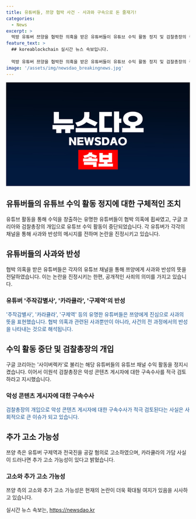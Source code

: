 ```yaml
---
title: 유튜버들, 쯔양 협박 사건 - 사과와 구속으로 돈 줄재기!
categories:
  - News
excerpt: >
  먹방 유튜버 쯔양을 협박한 의혹을 받은 유튜버들이 유튜브 수익 활동 정지 및 검찰총장의 구속 수사 검토에 직면했습니다. 과거를 폭로하겠다며 협박한 의혹을 받은 유튜버들은 고개를 숙이며 쯔양과 팬들에게 사과하고, 일부는 돈을 받은 사실을 인정했습니다. 이들의 유튜브 채널의 수익 활동이 정지되면서 반성하는 모습을 연출하는 등, 재기의 기회를 노리는 지적도 있습니다. 혐의가 드러나면 추가 고소될 가능성도 제기되었습니다.
feature_text: >
  ## koreablockchain 실시간 뉴스 속보입니다.

  먹방 유튜버 쯔양을 협박한 의혹을 받은 유튜버들이 유튜브 수익 활동 정지 및 검찰총장의 구속 수사 검토에 직면했습니다. 과거를 폭로하겠다며 협박한 의혹을 받은 유튜버들은 고개를 숙이며 쯔양과 팬들에게 사과하고, 일부는 돈을 받은 사실을 인정했습니다. 이들의 유튜브 채널의 수익 활동이 정지되면서 반성하는 모습을 연출하는 등, 재기의 기회를 노리는 지적도 있습니다. 혐의가 드러나면 추가 고소될 가능성도 제기되었습니다.
image: '/assets/img/newsdao_breakingnews.jpg'
---
```


<p><img src="/assets/img/newsdao_breakingnews.jpg" alt="koreablockchain 속보" /></p>

<h2>유튜버들의 유튜브 수익 활동 정지에 대한 구체적인 조치</h2>

<p data-ke-size="size16">유튜브 활동을 통해 수익을 창출하는 유명한 유튜버들이 협박 의혹에 휩싸였고, 구글 코리아와 검찰총장의 개입으로 유튜브 수익 활동이 중단되었습니다. 각 유튜버가 각각의 채널을 통해 사과와 반성의 메시지를 전하며 논란을 진정시키고 있습니다.</p>

<h2><b>유튜버들의 사과와 반성</b></h2>

<p>협박 의혹을 받은 유튜버들은 각자의 유튜브 채널을 통해 쯔양에게 사과와 반성의 뜻을 전달하였습니다. 이는 논란을 진정시키는 한편, 공개적인 사죄의 의미를 가지고 있습니다.</p>

<h3><b>유튜버 '주작감별사', '카라큘라', '구제역'의 반성</b></h3>

<p><span style="color: #1a5490;">'주작감별사', '카라큘라', '구제역' 등의 유명한 유튜버들은 쯔양에게 진심으로 사과의 뜻을 표현했습니다. 협박 의혹과 관련된 사과뿐만이 아니라, 사건의 전 과정에서의 반성을 나타내는 것으로 해석됩니다.</span></p>

<h2><b>수익 활동 중단 및 검찰총장의 개입</b></h2>

<p>구글 코리아는 '사이버렉카'로 불리는 해당 유튜버들의 유튜브 채널 수익 활동을 정지시켰습니다. 이어서 이원석 검찰총장은 악성 콘텐츠 게시자에 대한 구속수사를 적극 검토하라고 지시했습니다.</p>

<h3><b>악성 콘텐츠 게시자에 대한 구속수사</b></h3>

<p><span style="color: #1a5490;">검찰총장의 개입으로 악성 콘텐츠 게시자에 대한 구속수사가 적극 검토된다는 사실은 사회적으로 큰 이슈가 되고 있습니다.</span></p>

<h2><b>추가 고소 가능성</b></h2>

<p>쯔양 측은 유튜버 구제역과 전국진을 공갈 혐의로 고소하였으며, 카라큘라의 가담 사실이 드러나면 추가 고소 가능성이 있다고 밝혔습니다.</p>

<h3><b>고소와 추가 고소 가능성</b></h3>

<p>쯔양 측의 고소와 추가 고소 가능성은 현재의 논란이 더욱 확대될 여지가 있음을 시사하고 있습니다.</p>
실시간 뉴스 속보는, <a href="https://newsdao.kr" rel="dofollow">https://newsdao.kr</a>


